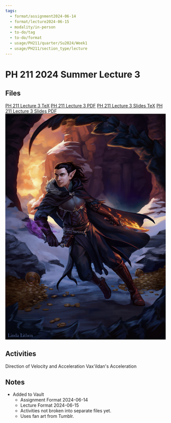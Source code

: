```yaml
---
tags:
  - format/assignment2024-06-14
  - format/lecture2024-06-15
  - modality/in-person
  - to-do/tag
  - to-do/format
  - usage/PH211/quarter/Su2024/Week1
  - usage/PH211/section_type/lecture
---
```

# PH 211 2024 Summer Lecture 3
## Files
[PH 211 Lecture 3 TeX](PH_211_Lecture_3.tex)
[PH 211 Lecture 3 PDF](PH_211_Lecture_3.pdf)
[PH 211 Lecture 3 Slides TeX](PH_211_Lecture_3_Slides.tex)
[PH 211 Lecture 3 Slides PDF](PH_211_Lecture_3_Slides.pdf)
![Vax'ildan](211_Summer/Lecture_and_Studio/Week_1_Class_3_L/Vax-Linda_Lithen.jpg)
## Activities
Direction of Velocity and Acceleration
Vax'ildan's Acceleration
## Notes
* Added to Vault
	* Assignment Format 2024-06-14
	* Lecture Format 2024-06-15
	* Activities not broken into separate files yet.
	* Uses fan art from Tumblr.